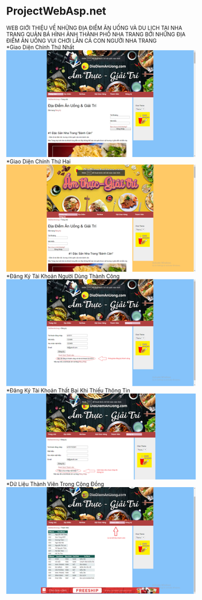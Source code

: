 # ProjectWebAsp.net
WEB GIỚI THIỆU VỀ NHỮNG ĐỊA ĐIỂM ĂN UỐNG VÀ DU LỊCH TẠI NHA TRANG QUẢN BÁ HÌNH ẢNH THÀNH PHỐ NHA TRANG BỞI NHỮNG ĐỊA ĐIỂM ĂN UỐNG VUI CHƠI LẪN CẢ CON NGƯỜI NHA TRANG  </br>
*Giao Diện Chính Thứ Nhất
![IMG](theme1.png)
*Giao Diện Chính Thứ Hai
![IMG](theme2.png)
*Đăng Ký Tài Khoản Người Dùng Thành Công </br>
![IMG](dangkytkthanhcong.png)
*Đăng Ký Tài Khoản Thất Bại Khi Thiếu Thông Tin
![IMG](loineukonhapmk.png)
*Dữ Liệu Thành Viên Trong Cộng Đồng
![IMG](csdlthanhvien.png)

